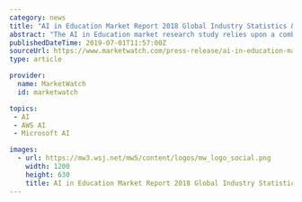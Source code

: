 ```yaml
---
category: news
title: "AI in Education Market Report 2018 Global Industry Statistics & Regional Outlook to 2023"
abstract: "The AI in Education market research study relies upon a combination ... Google , IBM , Pearson , Microsoft , AWS , Nuance Communications , Cognizant , OSMO , Quantum Adaptive Learning , Querium Corporation , Third Space Learning , Aleks , Blackboard ..."
publishedDateTime: 2019-07-01T11:57:00Z
sourceUrl: https://www.marketwatch.com/press-release/ai-in-education-market-report-2018-global-industry-statistics-regional-outlook-to-2023-2019-07-01
type: article

provider:
  name: MarketWatch
  id: marketwatch

topics:
 - AI
 - AWS AI
 - Microsoft AI

images:
  - url: https://mw3.wsj.net/mw5/content/logos/mw_logo_social.png
    width: 1200
    height: 630
    title: AI in Education Market Report 2018 Global Industry Statistics & Regional Outlook to 2023
---
```

